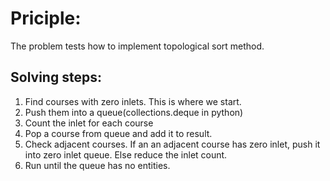 # Priciple:
The problem tests how to implement topological sort method.

## Solving steps:
1. Find courses with zero inlets. This is where we start.
2. Push them into a queue(collections.deque in python)
3. Count the inlet for each course
4. Pop a course from queue and add it to result.
5. Check adjacent courses. If an an adjacent course has zero inlet, push it into zero inlet queue. Else reduce the inlet count.
6. Run until the queue has no entities.
